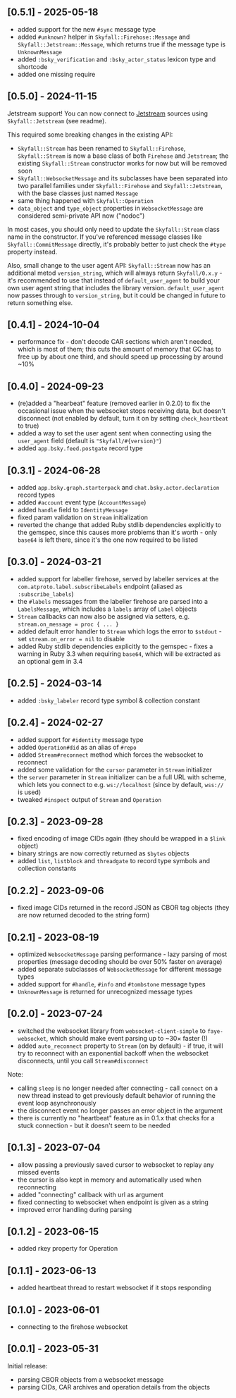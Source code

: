 ## [0.5.1] - 2025-05-18

- added support for the new `#sync` message type
- added `#unknown?` helper in `Skyfall::Firehose::Message` and `Skyfall::Jetstream::Message`, which returns true if the message type is `UnknownMessage`
- added `:bsky_verification` and `:bsky_actor_status` lexicon type and shortcode
- added one missing require

## [0.5.0] - 2024-11-15

Jetstream support! You can now connect to [Jetstream](https://github.com/bluesky-social/jetstream) sources using `Skyfall::Jetstream` (see readme).

This required some breaking changes in the existing API:

- `Skyfall::Stream` has been renamed to `Skyfall::Firehose`, `Skyfall::Stream` is now a base class of both `Firehose` and `Jetstream`; the existing `Skyfall::Stream` constructor works for now but will be removed soon
- `Skyfall::WebsocketMessage` and its subclasses have been separated into two parallel families under `Skyfall::Firehose` and `Skyfall::Jetstream`, with the base classes just named `Message`
- same thing happened with `Skyfall::Operation`
- `data_object` and `type_object` properties in `WebsocketMessage` are considered semi-private API now ("nodoc")

In most cases, you should only need to update the `Skyfall::Stream` class name in the constructor. If you've referenced message classes like `Skyfall::CommitMessage` directly, it's probably better to just check the `#type` property instead.

Also, small change to the user agent API: `Skyfall::Stream` now has an additional metod `version_string`, which will always return `Skyfall/0.x.y` - it's recommended to use that instead of `default_user_agent` to build your own user agent string that includes the library version. `default_user_agent` now passes through to `version_string`, but it could be changed in future to return something else.

## [0.4.1] - 2024-10-04

- performance fix - don't decode CAR sections which aren't needed, which is most of them; this cuts the amount of memory that GC has to free up by about one third, and should speed up processing by around ~10%

## [0.4.0] - 2024-09-23

- (re)added a "hearbeat" feature (removed earlier in 0.2.0) to fix the occasional issue when the websocket stops receiving data, but doesn't disconnect (not enabled by default, turn it on by setting `check_heartbeat` to true)
- added a way to set the user agent sent when connecting using the `user_agent` field (default is `"Skyfall/#{version}"`)
- added `app.bsky.feed.postgate` record type

## [0.3.1] - 2024-06-28

- added `app.bsky.graph.starterpack` and `chat.bsky.actor.declaration` record types
- added `#account` event type (`AccountMessage`)
- added `handle` field to `IdentityMessage`
- fixed param validation on `Stream` initialization
- reverted the change that added Ruby stdlib dependencies explicitly to the gemspec, since this causes more problems than it's worth - only `base64` is left there, since it's the one now required to be listed

## [0.3.0] - 2024-03-21

- added support for labeller firehose, served by labeller services at the `com.atproto.label.subscribeLabels` endpoint (aliased as `:subscribe_labels`)
- the `#labels` messages from the labeller firehose are parsed into a `LabelsMessage`, which includes a `labels` array of `Label` objects
- `Stream` callbacks can now also be assigned via setters, e.g. `stream.on_message = proc { ... }`
- added default error handler to `Stream` which logs the error to `$stdout` - set `stream.on_error = nil` to disable
- added Ruby stdlib dependencies explicitly to the gemspec - fixes a warning in Ruby 3.3 when requiring `base64`, which will be extracted as an optional gem in 3.4

## [0.2.5] - 2024-03-14

- added `:bsky_labeler` record type symbol & collection constant

## [0.2.4] - 2024-02-27

- added support for `#identity` message type
- added `Operation#did` as an alias of `#repo`
- added `Stream#reconnect` method which forces the websocket to reconnect
- added some validation for the `cursor` parameter in `Stream` initializer
- the `server` parameter in `Stream` initializer can be a full URL with scheme, which lets you connect to e.g. `ws://localhost` (since by default, `wss://` is used)
- tweaked `#inspect` output of `Stream` and `Operation`

## [0.2.3] - 2023-09-28

- fixed encoding of image CIDs again (they should be wrapped in a `$link` object)
- binary strings are now correctly returned as `$bytes` objects
- added `list`, `listblock` and `threadgate` to record type symbols and collection constants

## [0.2.2] - 2023-09-06

- fixed image CIDs returned in the record JSON as CBOR tag objects (they are now returned decoded to the string form)

## [0.2.1] - 2023-08-19

- optimized `WebsocketMessage` parsing performance - lazy parsing of most properties (message decoding should be over 50% faster on average)
- added separate subclasses of `WebsocketMessage` for different message types
- added support for `#handle`, `#info` and `#tombstone` message types
- `UnknownMessage` is returned for unrecognized message types

## [0.2.0] - 2023-07-24

- switched the websocket library from `websocket-client-simple` to `faye-websocket`, which should make event parsing up to ~30× faster (!)
- added `auto_reconnect` property to `Stream` (on by default) - if true, it will try to reconnect with an exponential backoff when the websocket disconnects, until you call `Stream#disconnect`

Note:

- calling `sleep` is no longer needed after connecting - call `connect` on a new thread instead to get previously default behavior of running the event loop asynchronously
- the disconnect event no longer passes an error object in the argument
- there is currently no "heartbeat" feature as in 0.1.x that checks for a stuck connection - but it doesn't seem to be needed

## [0.1.3] - 2023-07-04

- allow passing a previously saved cursor to websocket to replay any missed events
- the cursor is also kept in memory and automatically used when reconnecting
- added "connecting" callback with url as argument
- fixed connecting to websocket when endpoint is given as a string
- improved error handling during parsing

## [0.1.2] - 2023-06-15

- added rkey property for Operation

## [0.1.1] - 2023-06-13

- added heartbeat thread to restart websocket if it stops responding

## [0.1.0] - 2023-06-01

- connecting to the firehose websocket

## [0.0.1] - 2023-05-31

Initial release:

- parsing CBOR objects from a websocket message
- parsing CIDs, CAR archives and operation details from the objects
